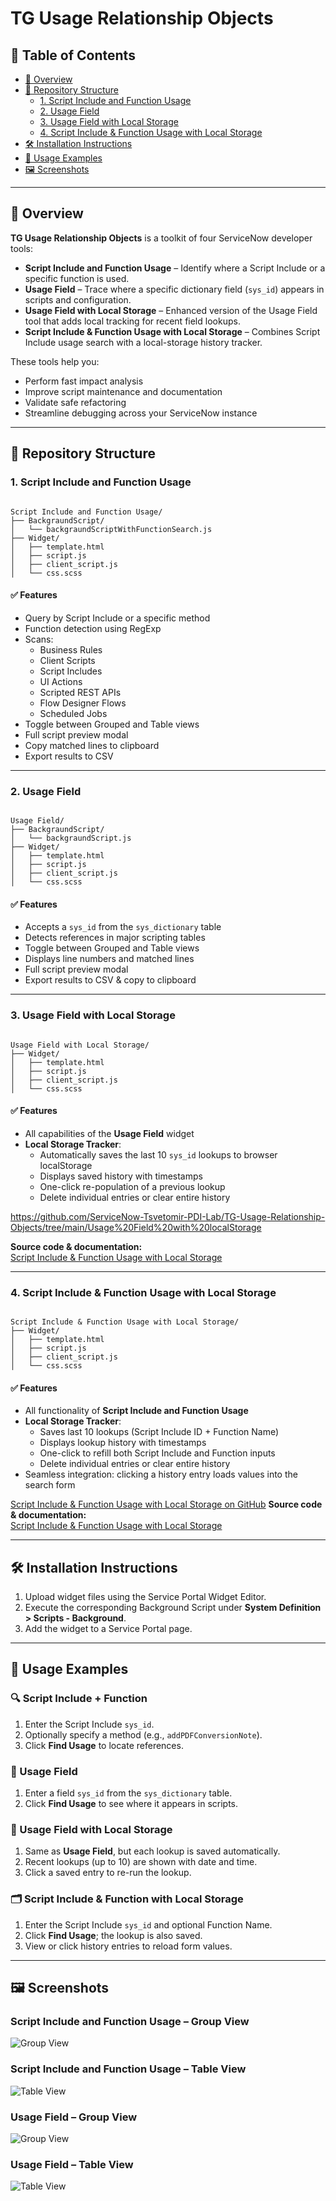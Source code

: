 # TG Usage Relationship Objects

## 📁 Table of Contents

- [📖 Overview](#overview)
- [📁 Repository Structure](#repository-structure)
  - [1. Script Include and Function Usage](#script-include-and-function-usage)
  - [2. Usage Field](#usage-field)
  - [3. Usage Field with Local Storage](#usage-field-with-local-storage)
  - [4. Script Include & Function Usage with Local Storage](#script-include--function-usage-with-local-storage)
- [🛠️ Installation Instructions](#installation-instructions)
- [🚀 Usage Examples](#usage-examples)
- [🖼️ Screenshots](#screenshots)

---

<a id="overview"></a>
## 📖 Overview

**TG Usage Relationship Objects** is a toolkit of four ServiceNow developer tools:

- **Script Include and Function Usage** – Identify where a Script Include or a specific function is used.  
- **Usage Field** – Trace where a specific dictionary field (`sys_id`) appears in scripts and configuration.  
- **Usage Field with Local Storage** – Enhanced version of the Usage Field tool that adds local tracking for recent field lookups.  
- **Script Include & Function Usage with Local Storage** – Combines Script Include usage search with a local-storage history tracker.

These tools help you:

- Perform fast impact analysis  
- Improve script maintenance and documentation  
- Validate safe refactoring  
- Streamline debugging across your ServiceNow instance  

---

<a id="repository-structure"></a>
## 📁 Repository Structure

<a id="script-include-and-function-usage"></a>
### 1. Script Include and Function Usage

```

Script Include and Function Usage/
├── BackgraundScript/
│   └── backgraundScriptWithFunctionSearch.js
├── Widget/
│   ├── template.html
│   ├── script.js
│   ├── client_script.js
│   └── css.scss

```

#### ✅ Features

- Query by Script Include or a specific method  
- Function detection using RegExp  
- Scans:
  - Business Rules  
  - Client Scripts  
  - Script Includes  
  - UI Actions  
  - Scripted REST APIs  
  - Flow Designer Flows  
  - Scheduled Jobs  
- Toggle between Grouped and Table views  
- Full script preview modal  
- Copy matched lines to clipboard  
- Export results to CSV  

---

<a id="usage-field"></a>
### 2. Usage Field

```

Usage Field/
├── BackgraundScript/
│   └── backgraundScript.js
├── Widget/
│   ├── template.html
│   ├── script.js
│   ├── client_script.js
│   └── css.scss

```

#### ✅ Features

- Accepts a `sys_id` from the `sys_dictionary` table  
- Detects references in major scripting tables  
- Toggle between Grouped and Table views  
- Displays line numbers and matched lines  
- Full script preview modal  
- Export results to CSV & copy to clipboard  

---

<a id="usage-field-with-local-storage"></a>
### 3. Usage Field with Local Storage

```

Usage Field with Local Storage/
├── Widget/
│   ├── template.html
│   ├── script.js
│   ├── client_script.js
│   └── css.scss

```

#### ✅ Features

- All capabilities of the **Usage Field** widget  
- **Local Storage Tracker**:
  - Automatically saves the last 10 `sys_id` lookups to browser localStorage  
  - Displays saved history with timestamps  
  - One-click re-population of a previous lookup  
  - Delete individual entries or clear entire history  

<https://github.com/ServiceNow-Tsvetomir-PDI-Lab/TG-Usage-Relationship-Objects/tree/main/Usage%20Field%20with%20localStorage>

**Source code & documentation:**  
[Script Include & Function Usage with Local Storage](./Script-Include-Function-Usage-with-LocalStorage/)


---

<a id="script-include--function-usage-with-local-storage"></a>
### 4. Script Include & Function Usage with Local Storage

```

Script Include & Function Usage with Local Storage/
├── Widget/
│   ├── template.html
│   ├── script.js
│   ├── client_script.js
│   └── css.scss

```

#### ✅ Features

- All functionality of **Script Include and Function Usage**  
- **Local Storage Tracker**:
  - Saves last 10 lookups (Script Include ID + Function Name)  
  - Displays lookup history with timestamps  
  - One-click to refill both Script Include and Function inputs  
  - Delete individual entries or clear entire history  
- Seamless integration: clicking a history entry loads values into the search form  

[Script Include & Function Usage with Local Storage on GitHub](https://github.com/ServiceNow-Tsvetomir-PDI-Lab/TG-Usage-Relationship-Objects/tree/main/Script%20Include%20and%20Function%20Usage%20with%20localStorage)
**Source code & documentation:**  
[Script Include & Function Usage with Local Storage](./Script-Include-Function-Usage-with-LocalStorage/)

---

<a id="installation-instructions"></a>
## 🛠️ Installation Instructions

1. Upload widget files using the Service Portal Widget Editor.  
2. Execute the corresponding Background Script under **System Definition > Scripts - Background**.  
3. Add the widget to a Service Portal page.  

---

<a id="usage-examples"></a>
## 🚀 Usage Examples

### 🔍 Script Include + Function

1. Enter the Script Include `sys_id`.  
2. Optionally specify a method (e.g., `addPDFConversionNote`).  
3. Click **Find Usage** to locate references.  

### 📘 Usage Field

1. Enter a field `sys_id` from the `sys_dictionary` table.  
2. Click **Find Usage** to see where it appears in scripts.  

### 💾 Usage Field with Local Storage

1. Same as **Usage Field**, but each lookup is saved automatically.  
2. Recent lookups (up to 10) are shown with date and time.  
3. Click a saved entry to re-run the lookup.  

### 🗂 Script Include & Function with Local Storage

1. Enter the Script Include `sys_id` and optional Function Name.  
2. Click **Find Usage**; the lookup is also saved.  
3. View or click history entries to reload form values.  

---

<a id="screenshots"></a>
## 🖼️ Screenshots

### Script Include and Function Usage – Group View  
![Group View](https://github.com/ServiceNow-Tsvetomir-PDI-Lab/TG-Usage-Relationship-Objects/raw/main/Images/Script%20Include%20and%20Function%20Usage%20Group%20Mode.png)

### Script Include and Function Usage – Table View  
![Table View](https://github.com/ServiceNow-Tsvetomir-PDI-Lab/TG-Usage-Relationship-Objects/raw/main/Images/Script%20Include%20and%20Function%20Usage%20Table%20Mode.png)

### Usage Field – Group View  
![Group View](https://github.com/ServiceNow-Tsvetomir-PDI-Lab/TG-Usage-Relationship-Objects/raw/main/Images/Usage%20Field%20Group%20Mode.png)

### Usage Field – Table View  
![Table View](https://github.com/ServiceNow-Tsvetomir-PDI-Lab/TG-Usage-Relationship-Objects/raw/main/Images/Usage%20Field%20Table%20Mode.png)
```
